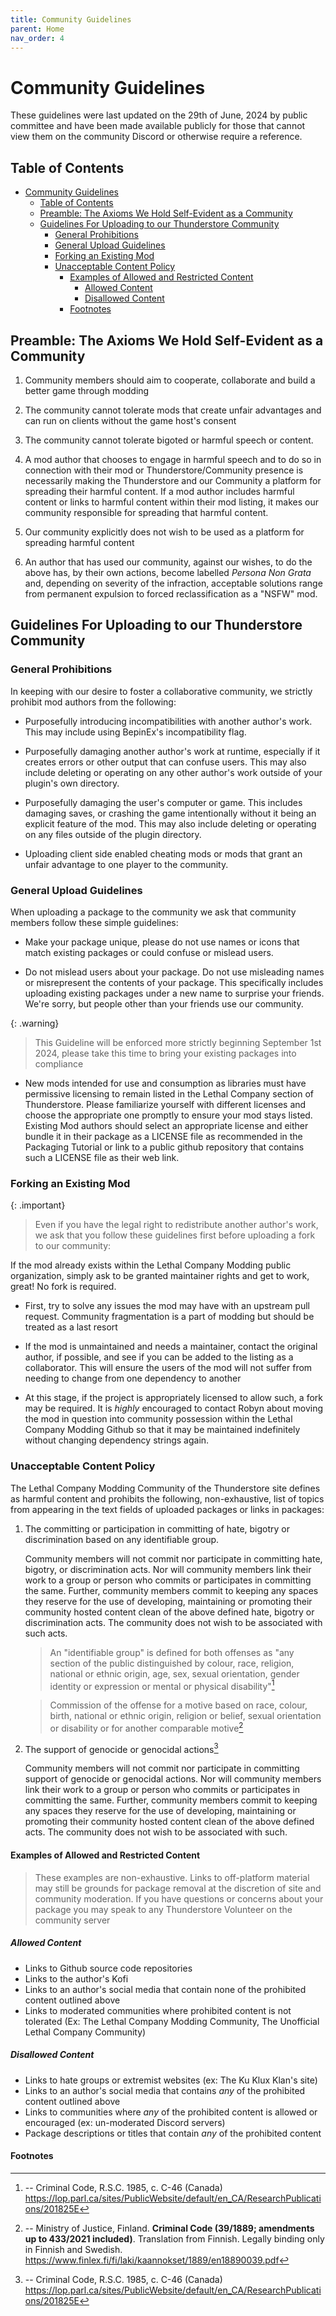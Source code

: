 ```yaml
---
title: Community Guidelines
parent: Home
nav_order: 4
---
```


# Community Guidelines

These guidelines were last updated on the 29th of June, 2024 by public committee and have been made available publicly for those that cannot view them on the community Discord or otherwise require a reference.

## Table of Contents

- [Community Guidelines](#community-guidelines)
  - [Table of Contents](#table-of-contents)
  - [Preamble: The Axioms We Hold Self-Evident as a Community](#preamble-the-axioms-we-hold-self-evident-as-a-community)
  - [Guidelines For Uploading to our Thunderstore Community](#guidelines-for-uploading-to-our-thunderstore-community)
    - [General Prohibitions](#general-prohibitions)
    - [General Upload Guidelines](#general-upload-guidelines)
    - [Forking an Existing Mod](#forking-an-existing-mod)
    - [Unacceptable Content Policy](#unacceptable-content-policy)
      - [Examples of Allowed and Restricted Content](#examples-of-allowed-and-restricted-content)
        - [Allowed Content](#allowed-content)
        - [Disallowed Content](#disallowed-content)
      - [Footnotes](#footnotes)

## Preamble: The Axioms We Hold Self-Evident as a Community

1. Community members should aim to cooperate, collaborate and build a better game through modding

2. The community cannot tolerate mods that create unfair advantages and can run on clients without the game host's consent

3. The community cannot tolerate bigoted or harmful speech or content.

4. A mod author that chooses to engage in harmful speech and to do so in connection with their mod or Thunderstore/Community presence is necessarily making the Thunderstore and our Community a platform for spreading their harmful content. If a mod author includes harmful content or links to harmful content within their mod listing, it makes our community responsible for spreading that harmful content.

5. Our community explicitly does not wish to be used as a platform for spreading harmful content

6. An author that has used our community, against our wishes, to do the above has, by their own actions, become labelled _Persona Non Grata_ and, depending on severity of the infraction, acceptable solutions range from permanent expulsion to forced reclassification as a "NSFW" mod.

## Guidelines For Uploading to our Thunderstore Community

### General Prohibitions

In keeping with our desire to foster a collaborative community, we strictly prohibit mod authors from the following:

- Purposefully introducing incompatibilities with another author's work. This may include using BepinEx's incompatibility flag.

- Purposefully damaging another author's work at runtime, especially if it creates errors or other output that can confuse users. This may also include deleting or operating on any other author's work outside of your plugin's own directory.

- Purposefully damaging the user's computer or game. This includes damaging saves, or crashing the game intentionally without it being an explicit feature of the mod. This may also include deleting or operating on any files outside of the plugin directory.

- Uploading client side enabled cheating mods or mods that grant an unfair advantage to one player to the community.

### General Upload Guidelines

When uploading a package to the community we ask that community members follow these simple guidelines:

- Make your package unique, please do not use names or icons that match existing packages or could confuse or mislead users.

- Do not mislead users about your package. Do not use misleading names or misrepresent the contents of your package. This specifically includes uploading existing packages under a new name to surprise your friends. We're sorry, but people other than your friends use our community.

{: .warning}
> This Guideline will be enforced more strictly beginning September 1st 2024, please take this time to bring your existing packages into compliance

- New mods intended for use and consumption as libraries must have permissive licensing to remain listed in the Lethal Company section of Thunderstore. Please familiarize yourself with different licenses and choose the appropriate one promptly to ensure your mod stays listed. Existing Mod authors should select an appropriate license and either bundle it in their package as a LICENSE file as recommended in the Packaging Tutorial or link to a public github repository that contains such a LICENSE file as their web link.

### Forking an Existing Mod

{: .important}
> Even if you have the legal right to redistribute another author's work, we ask that you follow these guidelines first before uploading a fork to our community:

If the mod already exists within the Lethal Company Modding public organization, simply ask to be granted maintainer rights and get to work, great! No fork is required.

- First, try to solve any issues the mod may have with an upstream pull request. Community fragmentation is a part of modding but should be treated as a last resort

- If the mod is unmaintained and needs a maintainer, contact the original author, if possible, and see if you can be added to the listing as a collaborator. This will ensure the users of the mod will not suffer from needing to change from one dependency to another

- At this stage, if the project is appropriately licensed to allow such, a fork may be required. It is _highly_ encouraged to contact Robyn about moving the mod in question into community possession within the Lethal Company Modding Github so that it may be maintained indefinitely without changing dependency strings again.

### Unacceptable Content Policy

The Lethal Company Modding Community of the Thunderstore site defines as harmful content and prohibits the following, non-exhaustive, list of topics from appearing in the text fields of uploaded packages or links in packages:

1. The committing or participation in committing of hate, bigotry or discrimination based on any identifiable group.

    Community members will not commit nor participate in committing hate, bigotry, or discrimination acts. Nor will community members link their work to a group or person who commits or participates in committing the same. Further, community members commit to keeping any spaces they reserve for the use of developing, maintaining or promoting their community hosted content clean of the above defined hate, bigotry or discrimination acts. The community does not wish to be associated with such acts.

    > An "identifiable group" is defined for both offenses as "any section of the public distinguished by colour, race, religion, national or ethnic origin, age, sex, sexual orientation, gender identity or expression or mental or physical disability"[^1]

    > Commission of the offense for a motive based on race, colour, birth, national or ethnic origin,
    religion or belief, sexual orientation or disability or for another comparable motive[^2]

2. The support of genocide or genocidal actions[^1]

    Community members will not commit nor participate in committing support of genocide or genocidal actions. Nor will community members link their work to a group or person who commits or participates in committing the same. Further, community members commit to keeping any spaces they reserve for the use of developing, maintaining or promoting their community hosted content clean of the above defined acts. The community does not wish to be associated with such.

#### Examples of Allowed and Restricted Content

> These examples are non-exhaustive. Links to off-platform material may still be grounds for package removal at the discretion of site and community moderation. If you have questions or concerns about your package you may speak to any Thunderstore Volunteer on the community server

##### Allowed Content

- Links to Github source code repositories
- Links to the author's Kofi
- Links to an author's social media that contain none of the prohibited content outlined above
- Links to moderated communities where prohibited content is not tolerated (Ex: The Lethal Company Modding Community, The Unofficial Lethal Company Community)

##### Disallowed Content

- Links to hate groups or extremist websites (ex: The Ku Klux Klan's site)
- Links to an author's social media that contains _any_ of the prohibited content outlined above
- Links to communities where _any_ of the prohibited content is allowed or encouraged (ex: un-moderated Discord servers)
- Package descriptions or titles that contain _any_ of the prohibited content

#### Footnotes

[^1]:
    -- Criminal Code, R.S.C. 1985, c. C-46 (Canada) <https://lop.parl.ca/sites/PublicWebsite/default/en_CA/ResearchPublications/201825E>

[^2]:
    -- Ministry of Justice, Finland. **Criminal Code (39/1889; amendments up to 433/2021 included)**. Translation from Finnish. Legally binding only in Finnish and Swedish. <https://www.finlex.fi/fi/laki/kaannokset/1889/en18890039.pdf>
